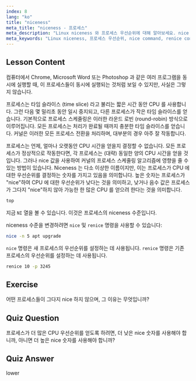 ```yaml
---
index: 8
lang: "ko"
title: "niceness"
meta_title: "niceness - 프로세스"
meta_description: "Linux niceness 와 프로세스 우선순위에 대해 알아보세요. nice 및 renice 명령을 이해하여 프로세스의 CPU 시간을 관리하세요. 시스템 성능을 향상시키세요!"
meta_keywords: "Linux niceness, 프로세스 우선순위, nice command, renice command, Linux 튜토리얼, CPU 스케줄링, 초보자 Linux, Linux 가이드"
---
```


## Lesson Content

컴퓨터에서 Chrome, Microsoft Word 또는 Photoshop 과 같은 여러 프로그램을 동시에 실행할 때, 이 프로세스들이 동시에 실행되는 것처럼 보일 수 있지만, 사실은 그렇지 않습니다.

프로세스는 타임 슬라이스 (time slice) 라고 불리는 짧은 시간 동안 CPU 를 사용합니다. 그런 다음 몇 밀리초 동안 일시 중지되고, 다른 프로세스가 작은 타임 슬라이스를 얻습니다. 기본적으로 프로세스 스케줄링은 이러한 라운드 로빈 (round-robin) 방식으로 이루어집니다. 모든 프로세스는 처리가 완료될 때까지 충분한 타임 슬라이스를 얻습니다. 커널은 이러한 모든 프로세스 전환을 처리하며, 대부분의 경우 아주 잘 작동합니다.

프로세스는 언제, 얼마나 오랫동안 CPU 시간을 얻을지 결정할 수 없습니다. 모든 프로세스가 정상적으로 작동한다면, 각 프로세스는 (대략) 동일한 양의 CPU 시간을 얻을 것입니다. 그러나 nice 값을 사용하여 커널의 프로세스 스케줄링 알고리즘에 영향을 줄 수 있는 방법이 있습니다. Niceness 는 다소 이상한 이름이지만, 이는 프로세스가 CPU 에 대한 우선순위를 결정하는 숫자를 가지고 있음을 의미합니다. 높은 숫자는 프로세스가 "nice"하여 CPU 에 대한 우선순위가 낮다는 것을 의미하고, 낮거나 음수 값은 프로세스가 그다지 "nice"하지 않아 가능한 한 많은 CPU 를 얻으려 한다는 것을 의미합니다.

```bash
top
```

지금 `NI` 열을 볼 수 있습니다. 이것은 프로세스의 niceness 수준입니다.

niceness 수준을 변경하려면 `nice` 및 `renice` 명령을 사용할 수 있습니다:

```bash
nice -n 5 apt upgrade
```

`nice` 명령은 새 프로세스의 우선순위를 설정하는 데 사용됩니다. `renice` 명령은 기존 프로세스의 우선순위를 설정하는 데 사용됩니다.

```bash
renice 10 -p 3245
```

## Exercise

어떤 프로세스들이 그다지 nice 하지 않으며, 그 이유는 무엇입니까?

## Quiz Question

프로세스가 더 많은 CPU 우선순위를 얻도록 하려면, 더 낮은 nice 숫자를 사용해야 합니까, 아니면 더 높은 nice 숫자를 사용해야 합니까?

## Quiz Answer

lower
